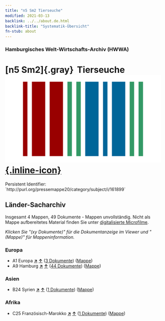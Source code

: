 ```yaml
---
title: "n5 Sm2 Tierseuche"
modified: 2021-03-13
backlink: ../../about.de.html
backlink-title: "Systematik-Übersicht"
fn-stub: about
---
```


### Hamburgisches Welt-Wirtschafts-Archiv (HWWA)

# [n5 Sm2]{.gray}&#8201; Tierseuche &#160; [![Wikidata](/images/Wikidata-logo.svg "Wikidata"){.inline-icon}](http://www.wikidata.org/entity/Q104710540)

<div class="hint">Persistent Identifier: `http://purl.org/pressemappe20/category/subject/i/161899`</div>







## Länder-Sacharchiv




Insgesamt 4 Mappen, 49 Dokumente - Mappen unvollständig.
Nicht als Mappe aufbereitetes Material finden Sie unter [digitalisierte Microfilme](/film/h1_sh.de.html).

_Klicken Sie "(xy Dokumente)" für die Dokumentanzeige im Viewer und "(Mappe)" für Mappeninformation._




### Europa

- A1 Europa [**&nearr;**](../../../geo/i/140892/about.de.html "Europa (alle Mappen)") [**&uarr;**](../../../geo/about.de.html#A1 "Ländersystematik") (<a href="https://pm20.zbw.eu/iiifview/folder/sh/140892,161899" title="über: Europa : Tierseuche" target="_blank">3 Dokumente</a>) ([Mappe](../../../../folder/sh/1408xx/140892/1618xx/161899/about.de.html))
- A9 Hamburg [**&nearr;**](../../../geo/i/140905/about.de.html "Hamburg (alle Mappen)") [**&uarr;**](../../../geo/about.de.html#A9 "Ländersystematik") (<a href="https://pm20.zbw.eu/iiifview/folder/sh/140905,161899" title="über: Hamburg : Tierseuche" target="_blank">44 Dokumente</a>) ([Mappe](../../../../folder/sh/1409xx/140905/1618xx/161899/about.de.html))

### Asien

- B24 Syrien [**&nearr;**](../../../geo/i/141114/about.de.html "Syrien (alle Mappen)") [**&uarr;**](../../../geo/about.de.html#B24 "Ländersystematik") (<a href="https://pm20.zbw.eu/iiifview/folder/sh/141114,161899" title="über: Syrien : Tierseuche" target="_blank">1 Dokumente</a>) ([Mappe](../../../../folder/sh/1411xx/141114/1618xx/161899/about.de.html))

### Afrika

- C25 Französisch-Marokko [**&nearr;**](../../../geo/i/141358/about.de.html "Französisch-Marokko (alle Mappen)") [**&uarr;**](../../../geo/about.de.html#C25 "Ländersystematik") (<a href="https://pm20.zbw.eu/iiifview/folder/sh/141358,161899" title="über: Französisch-Marokko : Tierseuche" target="_blank">1 Dokumente</a>) ([Mappe](../../../../folder/sh/1413xx/141358/1618xx/161899/about.de.html))








